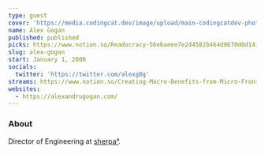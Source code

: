 ```yaml
---
type: guest
cover: 'https://media.codingcat.dev/image/upload/main-codingcatdev-photo/podcast-guest/alexg0g'
name: Alex Gogan
published: published
picks: https://www.notion.so/Readocracy-56ebaeee7e2d4582b464d9670d8d141d
slug: alex-gogan
start: January 1, 2000
socials:
  twitter: 'https://twitter.com/alexg0g'
streams: https://www.notion.so/Creating-Macro-Benefits-from-Micro-Frontends-1a5d4d8bc22a44d88a4f809c548867ca
websites:
  - https://alexandrugogan.com/
---
```


### About

Director of Engineering at [sherpa°](https://www.joinsherpa.com/company/about).
